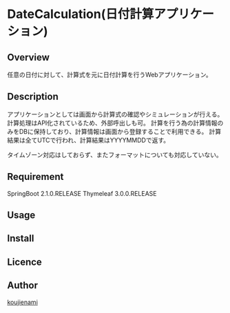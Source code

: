 # DateCalculation(日付計算アプリケーション)

## Overview
任意の日付に対して、計算式を元に日付計算を行うWebアプリケーション。

## Description
アプリケーションとしては画面から計算式の確認やシミュレーションが行える。
計算処理はAPI化されているため、外部呼出しも可。
計算を行う為の計算情報のみをDBに保持しており、計算情報は画面から登録することで利用できる。
計算結果は全てUTCで行われ、計算結果はYYYYMMDDで返す。

タイムゾーン対応はしておらず、またフォーマットについても対応していない。

## Requirement
SpringBoot 2.1.0.RELEASE
Thymeleaf 3.0.0.RELEASE

## Usage

## Install

## Licence

## Author

[koujienami](https://github.com/koujienami)